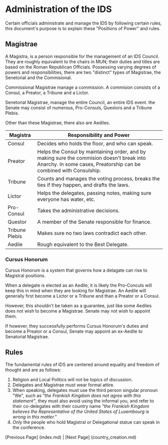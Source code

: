 # Administration of the IDS

Certain officials administrate and manage the IDS by following certain rules,
this document's purpose is to explain these "Positions of Power" and rules.

## Magistrae

A Magistra, is a person responsible for the management of an IDS Council. They
are roughly equivalent to the chairs in MUN; their duties and titles are based
on the Roman Republican Officials. Possessing varying degrees of powers and
responsibilities, there are two "distinct" types of Magistrae, the Senetorial
and the Commisional.

Commissional Magistrae manage a commission. A commision consists of a Consul,
a Preator, a Tribune and a Lictor.

Senetorial Magistrae, manage the entire Council, an entire IDS event. the Senate
may consist of numerous, Pro-Consuls, Questors and a Tribune Plebis.

Other than these Magistrae, there also are Aediles.

Magistra | Responsibility and Power
---------|-------------------------
Consul | Decides who holds the floor, and who can speak.
Preator | Helps the Consul by maintaining order, and by making sure the commision doesn't break into Anarchy. In some cases, Preatorship can be combined with Consulship.
Tribune | Counts and manages the voting process, breaks the ties if they happen, and drafts the laws.
Lictor | Helps the delegates, passing notes, making sure everyone has water, etc.
Pro-Consul | Takes the administrative decisions.
Questor | A member of the Senate responsible for finance.
Tribune Plebis | Makes sure no two laws contradict each other.
Aedile | Rough equivalent to the Best Delegate.

### Cursus Honorum

Cursus Honorum is a system that governs how a delagate can rise to Magistral
positions.

When a delegate is elected as an Aedile, it is likely the Pro-Conculs will
keep this in mind when they are looking for Magistrae. An Aedile will generally
first become a Lictor or a Tribune and than a Preator or a Consul.

However, this shouldn't be taken as a guarantee, just like some Aediles does not
wish to become a Magistrae. Senate may not wish to appoint them.

If however, they successfully performs Cursus Honorum's duties and become a
Preator or a Consul, Senate may appoint an ex-Aedile to Senatorial Magistrae.

## Rules

The fundamental rules of IDS are centered around equality and freedom of thought
and are as follows:

1. Religion and Local Politics will not be topics of discussion.
2. Delegates and Magistrae must wear formal attire.
3. When speaking, delegates must use the third person singular pronoun "We", such as *"the Frankish Kingdom does not agree with this statement"*, they must also avoid using the informal you, and refer to their co-delegates with their country name *"the Frankish Kingdom believes the Representative of the United States of Luxembourg is wrong in this matter."*
4. *Only* the people who hold Magistral or Delegational statue can speak in the conference.

[Previous Page] (index.md) |
[Next Page] (country_creation.md)

